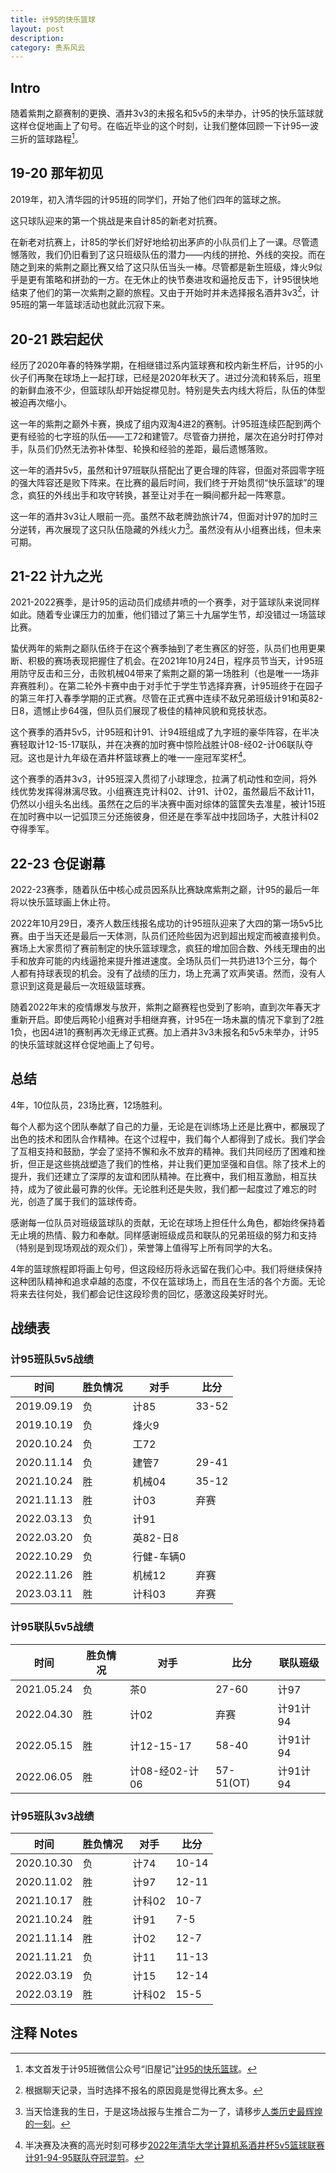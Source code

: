 ```yaml
---
title: 计95的快乐篮球
layout: post
description:
category: 贵系风云
---
```


## Intro

随着紫荆之巅赛制的更换、酒井3v3的未报名和5v5的未举办，计95的快乐篮球就这样仓促地画上了句号。在临近毕业的这个时刻，让我们整体回顾一下计95一波三折的篮球路程[^1]。

[^1]: 本文首发于计95班微信公众号“旧屋记”[计95的快乐篮球](https://mp.weixin.qq.com/s/_RDl2ZZmMHRj8SgNACKudw)。

## 19-20 那年初见

2019年，初入清华园的计95班的同学们，开始了他们四年的篮球之旅。

这只球队迎来的第一个挑战是来自计85的新老对抗赛。

在新老对抗赛上，计85的学长们好好地给初出茅庐的小队员们上了一课。尽管遗憾落败，我们仍旧看到了这只班级队伍的潜力——内线的拼抢、外线的突投。而在随之到来的紫荆之巅比赛又给了这只队伍当头一棒。尽管都是新生班级，烽火9似乎是更有策略和拼劲的一方。在无休止的快节奏进攻和逼抢反击下，计95很快地结束了他们的第一次紫荆之巅的旅程。又由于开始时并未选择报名酒井3v3[^4]，计95班的第一年篮球活动也就此沉寂下来。

[^4]: 根据聊天记录，当时选择不报名的原因竟是觉得比赛太多。

## 20-21 跌宕起伏

经历了2020年春的特殊学期，在相继错过系内篮球赛和校内新生杯后，计95的小伙子们再聚在球场上一起打球，已经是2020年秋天了。进过分流和转系后，班里的新鲜血液不少，但篮球队却开始捉襟见肘。特别是失去内线大将后，队伍的体型被迫再次缩小。

这一年的紫荆之巅外卡赛，换成了组内双淘4进2的赛制。计95班连续匹配到两个更有经验的七字班的队伍——工72和建管7。尽管奋力拼抢，屡次在追分时打停对手，队员们仍然无法弥补体型、轮换和经验的差距，最后遗憾落败。

这一年的酒井5v5，虽然和计97班联队搭配出了更合理的阵容，但面对茶园零字班的强大阵容还是败下阵来。在比赛的最后时间，我们终于开始贯彻“快乐篮球”的理念，疯狂的外线出手和攻守转换，甚至让对手在一瞬间都升起一阵寒意。

这一年的酒井3v3让人眼前一亮。虽然不敌老牌劲旅计74，但面对计97的加时三分逆转，再次展现了这只队伍隐藏的外线火力[^2]。虽然没有从小组赛出线，但未来可期。

[^2]: 当天恰逢我的生日，于是这场战报与生推合二为一了，请移步[人类历史最辉煌的一刻](https://mp.weixin.qq.com/s/_RDl2ZZmMHRj8SgNACKudw)。

## 21-22 计九之光

2021-2022赛季，是计95的运动员们成绩井喷的一个赛季，对于篮球队来说同样如此。随着专业课压力的加重，他们错过了第三十九届学生节，却没错过一场篮球比赛。

蛰伏两年的紫荆之巅队伍终于在这个赛季抽到了老生赛区的好签，队员们也用更果断、积极的赛场表现把握住了机会。在2021年10月24日，程序员节当天，计95班用防守反击和三分，击败机械04带来了紫荆之巅的第一场胜利（也是唯一一场非弃赛胜利）。在第二轮外卡赛中由于对手忙于学生节选择弃赛，计95班终于在园子的第三年打入春季学期的正式赛。尽管在正式赛中连续不敌兄弟班级计91和英82-日8，遗憾止步64强，但队员们展现了极佳的精神风貌和竞技状态。

这个赛季的酒井5v5，计95班和计91、计94班组成了九字班的豪华阵容，在半决赛轻取计12-15-17联队，并在决赛的加时赛中惊险战胜计08-经02-计06联队夺冠。这也是计九年级在酒井杯篮球赛上的唯一一座冠军奖杯[^3]。

这个赛季的酒井3v3，计95班深入贯彻了小球理念，拉满了机动性和空间，将外线优势发挥得淋漓尽致。小组赛连克计科02、计91、计02，虽然最后不敌计11，仍然以小组头名出线。虽然在之后的半决赛中面对综体的篮筐失去准星，被计15班在加时赛中以一记弧顶三分还施彼身，但还是在季军战中找回场子，大胜计科02夺得季军。

[^3]: 半决赛及决赛的高光时刻可移步[2022年清华大学计算机系酒井杯5v5篮球联赛计91-94-95联队夺冠混剪](https://www.bilibili.com/video/BV1NB4y1s7Ax/)。

## 22-23 仓促谢幕

2022-23赛季，随着队伍中核心成员因系队比赛缺席紫荆之巅，计95的最后一年将以快乐篮球画上休止符。

2022年10月29日，凑齐人数压线报名成功的计95班队迎来了大四的第一场5v5比赛。由于当天还是最后一天体测，队员们还险些因为迟到超出规定而被直接判负。赛场上大家贯彻了赛前制定的快乐篮球理念，疯狂的增加回合数、外线无理由的出手和放弃可能的内线逼抢来提升推进速度。全场队员们一共扔进13个三分，每个人都有持球表现的机会。没有了战绩的压力，场上充满了欢声笑语。然而，没有人意识到这竟是最后一次班级篮球赛。

随着2022年末的疫情爆发与放开，紫荆之巅赛程也受到了影响，直到次年春天才重新开启。即使后两轮小组赛对手相继弃赛，计95在一场未赢的情况下拿到了2胜1负，也因4进1的赛制再次无缘正式赛。加上酒井3v3未报名和5v5未举办，计95的快乐篮球就这样仓促地画上了句号。

## 总结

4年，10位队员，23场比赛，12场胜利。

每个人都为这个团队奉献了自己的力量，无论是在训练场上还是比赛中，都展现了出色的技术和团队合作精神。在这个过程中，我们每个人都得到了成长。我们学会了互相支持和鼓励，学会了坚持不懈和永不放弃的精神。我们共同经历了困难和挫折，但正是这些挑战塑造了我们的性格，并让我们更加坚强和自信。除了技术上的提升，我们还建立了深厚的友谊和团队精神。在比赛中，我们相互激励，相互扶持，成为了彼此最可靠的伙伴。无论胜利还是失败，我们都一起度过了难忘的时光，创造了属于我们的篮球传奇。

感谢每一位队员对班级篮球队的贡献，无论在球场上担任什么角色，都始终保持着无止境的热情、毅力和奉献。同样感谢班级成员和联队的兄弟班级的努力和支持（特别是到现场观战的观众们），荣誉簿上值得写上所有同学的大名。

4年的篮球旅程即将画上句号，但这段经历将永远留在我们心中。我们将继续保持这种团队精神和追求卓越的态度，不仅在篮球场上，而且在生活的各个方面。无论将来去往何处，我们都会记住这段珍贵的回忆，感激这段美好时光。

## 战绩表

### 计95班队5v5战绩

|时间|胜负情况|对手|比分|
|-|-|-|-|
|2019.09.19|负|计85|33-52|
|2019.10.19|负|烽火9| |
|2020.10.24|负|工72| |
|2020.11.14|负|建管7|29-41|
|2021.10.24|胜|机械04|35-12|
|2021.11.13|胜|计03|弃赛|
|2022.03.13|负|计91| |
|2022.03.20|负|英82-日8| |
|2022.10.29|负|行健-车辆0| |
|2022.11.26|胜|机械12|弃赛|
|2023.03.11|胜|计科03|弃赛|

### 计95联队5v5战绩

|时间|胜负情况|对手|比分|联队班级|
|-|-|-|-|-|
|2021.05.24|负|茶0|27-60|计97|
|2022.04.30|胜|计02|弃赛|计91计94|
|2022.05.15|胜|计12-15-17|58-40|计91计94|
|2022.06.05|胜|计08-经02-计06|57-51(OT)|计91计94|

### 计95班队3v3战绩

|时间|胜负情况|对手|比分|
|-|-|-|-|
|2020.10.30|负|计74|10-14|
|2020.11.02|胜|计97|12-11|
|2021.10.17|胜|计科02|10-7|
|2021.10.24|胜|计91|7-5|
|2021.11.14|胜|计02|12-7|
|2021.11.21|负|计11|11-13|
|2022.03.19|负|计15|12-14|
|2022.03.19|胜|计科02|15-5|

## 注释 Notes
